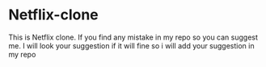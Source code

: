 # Netflix-clone
This is Netflix clone.
If you find any mistake in my repo so you can suggest me.
I will look your suggestion if it will fine so i will add your suggestion in my repo
